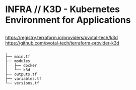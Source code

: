 # INFRA // K3D - Kubernetes Environment for Applications

##

https://registry.terraform.io/providers/pvotal-tech/k3d
https://github.com/pvotal-tech/terraform-provider-k3d




```
.
├── main.tf
├── modules
│   ├── docker
│   └── k3d
├── outputs.tf
├── variables.tf
└── versions.tf
```


